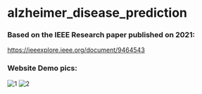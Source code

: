 # alzheimer_disease_prediction

### Based on the IEEE Research paper published on 2021:
https://ieeexplore.ieee.org/document/9464543

### Website Demo pics:

![1](https://user-images.githubusercontent.com/89140158/179801159-05f472b1-5492-49be-873a-0d4654fad3c5.png)
![2](https://user-images.githubusercontent.com/89140158/179801178-5dd4b09d-76d6-4bdc-af5d-3af9fb14199b.png)
